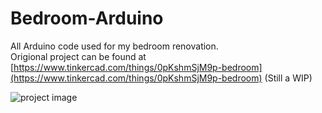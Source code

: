 # Bedroom-Arduino
All Arduino code used for my bedroom renovation.  
Origional project can be found at [https://www.tinkercad.com/things/0pKshmSjM9p-bedroom](https://www.tinkercad.com/things/0pKshmSjM9p-bedroom)
(Still a WIP)  
  
![project image](https://github.com/user-attachments/assets/bce73a94-9477-4f08-9e45-bb01fa90141c)
